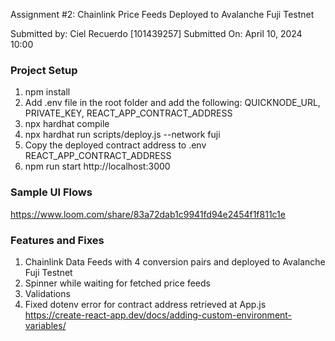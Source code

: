 Assignment #2: Chainlink Price Feeds Deployed to Avalanche Fuji Testnet

Submitted by: Ciel Recuerdo [101439257]
Submitted On: April 10, 2024 10:00

### Project Setup
1. npm install
2. Add .env file in the root folder and add the following:  QUICKNODE_URL, PRIVATE_KEY, REACT_APP_CONTRACT_ADDRESS
3. npx hardhat compile
4. npx hardhat run scripts/deploy.js --network fuji
5. Copy the deployed contract address to .env REACT_APP_CONTRACT_ADDRESS
6. npm run start    http://localhost:3000

### Sample UI Flows
https://www.loom.com/share/83a72dab1c9941fd94e2454f1f811c1e

### Features and Fixes
1. Chainlink Data Feeds with 4 conversion pairs and deployed to Avalanche Fuji Testnet
2. Spinner while waiting for fetched price feeds
3. Validations
4. Fixed dotenv error for contract address retrieved at App.js
https://create-react-app.dev/docs/adding-custom-environment-variables/

